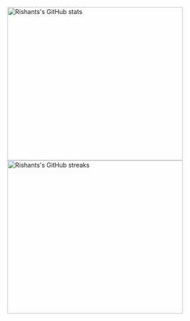 <p float="left">
<img src="https://github-readme-stats.vercel.app/api?username=rixant&count_private=true&show_icons=true&theme=tokyonight" width="400" height="350" alt="Rishants's GitHub stats">
<img src="https://github-readme-streak-stats.herokuapp.com/?user=rixant&theme=dark" width="400" height="350" alt="Rishants's GitHub streaks">
</p>
